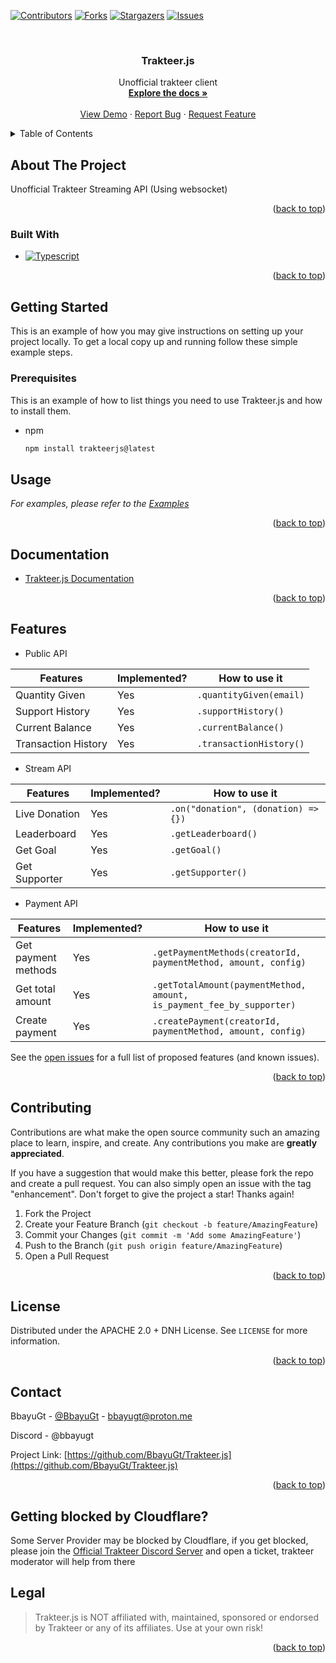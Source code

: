 <a name="readme-top"></a>

<!-- PROJECT SHIELDS -->
<!--
*** I'm using markdown "reference style" links for readability.
*** Reference links are enclosed in brackets [ ] instead of parentheses ( ).
*** See the bottom of this document for the declaration of the reference variables
*** for contributors-url, forks-url, etc. This is an optional, concise syntax you may use.
*** https://www.markdownguide.org/basic-syntax/#reference-style-links
-->

[![Contributors][contributors-shield]][contributors-url]
[![Forks][forks-shield]][forks-url]
[![Stargazers][stars-shield]][stars-url]
[![Issues][issues-shield]][issues-url]

<!-- PROJECT LOGO -->
<br />
<div align="center">
  <a href="https://github.com/BbayuGt/Trakteer.js">
    <!-- <img src="images/logo.png" alt="Logo" width="80" height="80"> -->
  </a>

<h3 align="center">Trakteer.js</h3>

  <p align="center">
    Unofficial trakteer client
    <br />
    <a href="https://github.com/BbayuGt/Trakteer.js"><strong>Explore the docs »</strong></a>
    <br />
    <br />
    <a href="https://github.com/BbayuGt/Trakteer.js">View Demo</a>
    ·
    <a href="https://github.com/BbayuGt/Trakteer.js/issues">Report Bug</a>
    ·
    <a href="https://github.com/BbayuGt/Trakteer.js/issues">Request Feature</a>
  </p>
</div>

<!-- TABLE OF CONTENTS -->
<details>
  <summary>Table of Contents</summary>
  <ol>
    <li>
      <a href="#about-the-project">About The Project</a>
      <ul>
        <li><a href="#built-with">Built With</a></li>
      </ul>
    </li>
    <li>
      <a href="#getting-started">Getting Started</a>
      <ul>
        <li><a href="#prerequisites">Prerequisites</a></li>
      </ul>
    </li>
    <li><a href="#usage">Usage</a></li>
    <li><a href="#contributing">Contributing</a></li>
    <li><a href="#license">License</a></li>
    <li><a href="#contact">Contact</a></li>
    <li><a href="#getting-blocked-by-cloudflare">Getting Blocked by Cloudflare?</a></li>
    <li><a href="#legal">Legal</a></li>
  </ol>
</details>

<!-- ABOUT THE PROJECT -->

## About The Project

Unofficial Trakteer Streaming API (Using websocket)

<!-- [![Product Name Screen Shot][product-screenshot]](https://example.com) -->

<p align="right">(<a href="#readme-top">back to top</a>)</p>

### Built With

- [![Typescript][Typescript]][Typescript-url]

<p align="right">(<a href="#readme-top">back to top</a>)</p>

<!-- GETTING STARTED -->

## Getting Started

This is an example of how you may give instructions on setting up your project locally.
To get a local copy up and running follow these simple example steps.

### Prerequisites

This is an example of how to list things you need to use Trakteer.js and how to install them.

- npm
  ```sh
  npm install trakteerjs@latest
  ```

<!-- USAGE EXAMPLES -->

## Usage

_For examples, please refer to the [Examples](https://github.com/BbayuGt/Trakteer.js/tree/main/examples)_

<p align="right">(<a href="#readme-top">back to top</a>)</p>

<!-- Documentation -->

## Documentation

- [Trakteer.js Documentation](https://bbayugt.github.io/Trakteer.js/)

<p align="right">(<a href="#readme-top">back to top</a>)</p>

<!-- ROADMAP -->

## Features

- Public API

| Features            | Implemented? | How to use it           |
| ------------------- | ------------ | ----------------------- |
| Quantity Given      | Yes          | `.quantityGiven(email)` |
| Support History     | Yes          | `.supportHistory()`     |
| Current Balance     | Yes          | `.currentBalance()`     |
| Transaction History | Yes          | `.transactionHistory()` |

- Stream API

| Features      | Implemented? | How to use it                       |
| ------------- | ------------ | ----------------------------------- |
| Live Donation | Yes          | `.on("donation", (donation) => {})` |
| Leaderboard   | Yes          | `.getLeaderboard()`                 |
| Get Goal      | Yes          | `.getGoal()`                        |
| Get Supporter | Yes          | `.getSupporter()`                   |

- Payment API

| Features              | Implemented?       | How to use it                 |
| --------------------- | ------------------ | ----------------------------- |
| Get payment methods   | Yes                | `.getPaymentMethods(creatorId, paymentMethod, amount, config)`        |
| Get total amount      | Yes                | `.getTotalAmount(paymentMethod, amount, is_payment_fee_by_supporter)`           |
| Create payment        | Yes                | `.createPayment(creatorId, paymentMethod, amount, config)`            |

See the [open issues](https://github.com/BbayuGt/Trakteer.js/issues) for a full list of proposed features (and known issues).

<p align="right">(<a href="#readme-top">back to top</a>)</p>

<!-- CONTRIBUTING -->

## Contributing

Contributions are what make the open source community such an amazing place to learn, inspire, and create. Any contributions you make are **greatly appreciated**.

If you have a suggestion that would make this better, please fork the repo and create a pull request. You can also simply open an issue with the tag "enhancement".
Don't forget to give the project a star! Thanks again!

1. Fork the Project
2. Create your Feature Branch (`git checkout -b feature/AmazingFeature`)
3. Commit your Changes (`git commit -m 'Add some AmazingFeature'`)
4. Push to the Branch (`git push origin feature/AmazingFeature`)
5. Open a Pull Request

<p align="right">(<a href="#readme-top">back to top</a>)</p>

<!-- LICENSE -->

## License

Distributed under the APACHE 2.0 + DNH License. See `LICENSE` for more information.

<p align="right">(<a href="#readme-top">back to top</a>)</p>

<!-- CONTACT -->

## Contact

BbayuGt - [@BbayuGt](https://twitter.com/BbayuGt) - bbayugt@proton.me

Discord - @bbayugt

Project Link: [https://github.com/BbayuGt/Trakteer.js](https://github.com/BbayuGt/Trakteer.js)

<p align="right">(<a href="#readme-top">back to top</a>)</p>

## Getting blocked by Cloudflare?

Some Server Provider may be blocked by Cloudflare, if you get blocked, please join the [Official Trakteer Discord Server](https://discord.gg/GE5BR2EtBV) and open a ticket, trakteer moderator will help from there

## Legal

> Trakteer.js is NOT affiliated with, maintained, sponsored or endorsed by Trakteer or any of its affiliates. Use at your own risk!

<p align="right">(<a href="#readme-top">back to top</a>)</p>

<!-- MARKDOWN LINKS & IMAGES -->
<!-- https://www.markdownguide.org/basic-syntax/#reference-style-links -->

[contributors-shield]: https://img.shields.io/github/contributors/BbayuGt/Trakteer.js.svg?style=for-the-badge
[contributors-url]: https://github.com/BbayuGt/Trakteer.js/graphs/contributors
[forks-shield]: https://img.shields.io/github/forks/BbayuGt/Trakteer.js.svg?style=for-the-badge
[forks-url]: https://github.com/BbayuGt/Trakteer.js/network/members
[stars-shield]: https://img.shields.io/github/stars/BbayuGt/Trakteer.js.svg?style=for-the-badge
[stars-url]: https://github.com/BbayuGt/Trakteer.js/stargazers
[issues-shield]: https://img.shields.io/github/issues/BbayuGt/Trakteer.js.svg?style=for-the-badge
[issues-url]: https://github.com/BbayuGt/Trakteer.js/issues
[license-shield]: https://img.shields.io/github/license/BbayuGt/Trakteer.js.svg?style=for-the-badge
[license-url]: https://github.com/BbayuGt/Trakteer.js/blob/master/LICENSE.txt
[product-screenshot]: images/screenshot.png
[Next.js]: https://img.shields.io/badge/next.js-000000?style=for-the-badge&logo=nextdotjs&logoColor=white
[Next-url]: https://nextjs.org/
[React.js]: https://img.shields.io/badge/React-20232A?style=for-the-badge&logo=react&logoColor=61DAFB
[React-url]: https://reactjs.org/
[Vue.js]: https://img.shields.io/badge/Vue.js-35495E?style=for-the-badge&logo=vuedotjs&logoColor=4FC08D
[Vue-url]: https://vuejs.org/
[Angular.io]: https://img.shields.io/badge/Angular-DD0031?style=for-the-badge&logo=angular&logoColor=white
[Angular-url]: https://angular.io/
[Svelte.dev]: https://img.shields.io/badge/Svelte-4A4A55?style=for-the-badge&logo=svelte&logoColor=FF3E00
[Svelte-url]: https://svelte.dev/
[Laravel.com]: https://img.shields.io/badge/Laravel-FF2D20?style=for-the-badge&logo=laravel&logoColor=white
[Laravel-url]: https://laravel.com
[Bootstrap.com]: https://img.shields.io/badge/Bootstrap-563D7C?style=for-the-badge&logo=bootstrap&logoColor=white
[Bootstrap-url]: https://getbootstrap.com
[JQuery.com]: https://img.shields.io/badge/jQuery-0769AD?style=for-the-badge&logo=jquery&logoColor=white
[JQuery-url]: https://jquery.com
[Typescript]: https://img.shields.io/badge/typescript-000000?style=for-the-badge&logo=typescript&logoColor=white
[Typescript-url]: https://www.typescriptlang.org/

